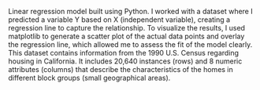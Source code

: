 Linear regression model built using Python. I worked with a dataset where I predicted a variable Y based on X (independent variable), creating a regression line to capture the relationship.
To visualize the results, I used matplotlib to generate a scatter plot of the actual data points and overlay the regression line, which allowed me to assess the fit of the model clearly.
This dataset contains information from the 1990 U.S. Census regarding housing in California. It includes 20,640 instances (rows) and 8 numeric attributes (columns) that describe the characteristics of the homes in different block groups (small geographical areas).

